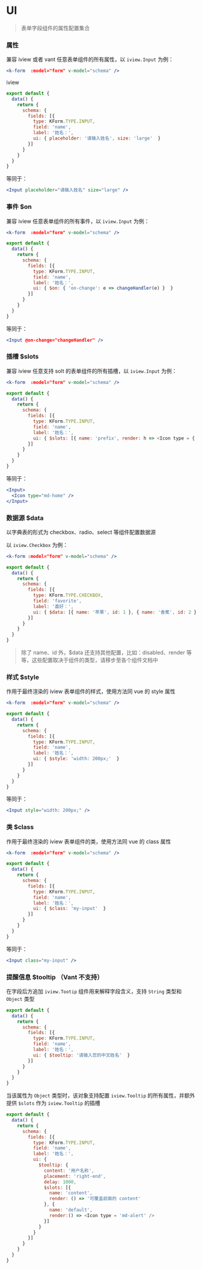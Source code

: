 # UI

> 表单字段组件的属性配置集合

### 属性

兼容 iview 或者 vant 任意表单组件的所有属性，以 `iview.Input` 为例：

```jsx
<k-form  :model="form" v-model="schema" />
```
iview

```js
export default {
  data() {
    return {
      schema: {
        fields: [{
          type: KForm.TYPE.INPUT,
          field: 'name',
          label: '姓名：',
          ui: { placeholder: '请输入姓名', size: 'large'  }
        }] 
      }
    }
  }
}
```

等同于：

```jsx
<Input placeholder="请输入姓名" size="large" />
```


### 事件 $on

兼容 iview 任意表单组件的所有事件，以 `iview.Input` 为例：

```jsx
<k-form  :model="form" v-model="schema" />
```

```js
export default {
  data() {
    return {
      schema: {
        fields: [{
          type: KForm.TYPE.INPUT,
          field: 'name',
          label: '姓名：',
          ui: { $on: { 'on-change': e => changeHandler(e) }  }
        }] 
      }
    }
  }
}
```

等同于：

```jsx
<Input @on-change="changeHandler" />
```

### 插槽 $slots

兼容 iview 任意支持 solt 的表单组件的所有插槽，以 `iview.Input` 为例：

```jsx
<k-form  :model="form" v-model="schema" />
```

```js
export default {
  data() {
    return {
      schema: {
        fields: [{
          type: KForm.TYPE.INPUT,
          field: 'name',
          label: '姓名：',
          ui: { $slots: [{ name: 'prefix', render: h => <Icon type = { 'md-home' } slot = { 'prefix' } /> }]  }
        }] 
      }
    }
  }
}
```

等同于：

```jsx
<Input>
  <Icon type="md-home" />
</Input>
```

### 数据源 $data

以字典表的形式为 checkbox、radio、select 等组件配置数据源

以 `iview.Checkbox` 为例：

```jsx
<k-form :model="form" v-model="schema" />
```

```js
export default {
  data() {
    return {
      schema: {
        fields: [{
          type: KForm.TYPE.CHECKBOX,
          field: 'favorite',
          label: '喜好：',
          ui: { $data: [{ name: '苹果', id: 1 }, { name: '香蕉', id: 2 }] }
        }] 
      }
    }
  }
}
```

> 除了 name、id 外，$data 还支持其他配置，比如：disabled、render 等等，这些配置取决于组件的类型，请移步至各个组件文档中

### 样式 $style

作用于最终渲染的 iview 表单组件的样式，使用方法同 vue 的 style 属性

```jsx
<k-form  :model="form" v-model="schema" />
```

```js
export default {
  data() {
    return {
      schema: {
        fields: [{
          type: KForm.TYPE.INPUT,
          field: 'name',
          label: '姓名：',
          ui: { $style: 'width: 200px;'  }
        }] 
      }
    }
  }
}
```

等同于：

```jsx
<Input style="width: 200px;" />
```

### 类 $class

作用于最终渲染的 iview 表单组件的类，使用方法同 vue 的 class 属性

```jsx
<k-form  :model="form" v-model="schema" />
```

```js
export default {
  data() {
    return {
      schema: {
        fields: [{
          type: KForm.TYPE.INPUT,
          field: 'name',
          label: '姓名：',
          ui: { $class: 'my-input'  }
        }] 
      }
    }
  }
}
```

等同于：

```jsx
<Input class="my-input" />
```

### 提醒信息 $tooltip （Vant 不支持）

在字段后方追加 `iview.Tootip` 组件用来解释字段含义，支持 `String` 类型和 `Object` 类型

```js
export default {
  data() {
    return {
      schema: {
        fields: [{
          type: KForm.TYPE.INPUT,
          field: 'name',
          label: '姓名：',
          ui: { $tooltip: '请输入您的中文姓名'  }
        }] 
      }
    }
  }
}
```

当该属性为 `Object` 类型时，该对象支持配置 `iview.Tooltip` 的所有属性，并额外提供 `$slots` 作为 `iview.Tooltip` 的插槽

```js
export default {
  data() {
    return {
      schema: {
        fields: [{
          type: KForm.TYPE.INPUT,
          field: 'name',
          label: '姓名：',
          ui: {
            $tooltip: {
              content: '用户名称',
              placement: 'right-end',
              delay: 1000,
              $slots: [{
                name: 'content',
                render: () => '可覆盖前面的 content'
              }, {
                name: 'default',
                render:() => <Icon type = 'md-alert' />
              }]
            }
          }
        }] 
      }
    }
  }
}
```